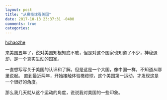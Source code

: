```yaml
---
layout: post
title: "从橄榄球看美国"
date: 2017-10-13 23:37:31 -0400
comments: true
categories: 
---
```


[hchaozhe](https://github.com/hchaozhe)

来美国五年了，说对美国知根知底不敢，但是对这个国家也知道了不少，神秘退却，是一个真实生动的国家。

一直想写写关于美国的认识和了解。但是这是一个大国，像中国一样，不知道从哪里说起。
直到最近两年，开始接触体验橄榄球，这个美国第一运动，才发现这是一个很好的角度。

那么我几天就从这个运动的角度，说说我对美国的一些印象。
<!-- more -->
